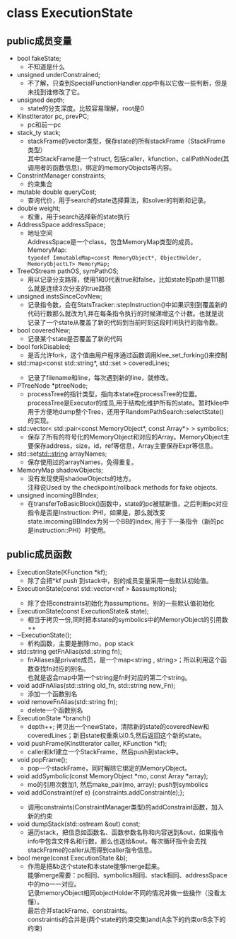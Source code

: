 class ExecutionState 
===================
public成员变量
-------
* bool fakeState;
	* 不知道是什么
* unsigned underConstrained;
	* 不了解，只查到SpecialFunctionHandler.cpp中有以它做一些判断，但是未找到谁修改了它。
* unsigned depth;
	* state的分支深度。比较容易理解，root是0
* KInstIterator pc, prevPC;
	* pc和前一pc
* stack_ty stack;
	* stackFrame的vector类型，保存state的所有stackFrame（StackFrame类型）  
	其中StackFrame是一个struct, 包括caller，kfunction，callPathNode(其调用者的函数信息)，绑定的memoryObjects等内容。
* ConstrintManager constraints;
	* 约束集合
* mutable double queryCost;
	* 查询代价，用于search的state选择算法，和solver的判断和记录。
* double weight;
	* 权重，用于search选择新的state执行
* AddressSpace addressSpace;
	* 地址空间  
	AddressSpace是一个class，包含MemoryMap类型的成员。 
	MemoryMap:  
		`typedef ImmutableMap<const MemoryObject*, ObjectHolder, MemoryObjectLT> MemoryMap;`
* TreeOStream pathOS, symPathOS;
	* 用以记录分支路径，使用1和0代表true和false，比如state的path是111那么就是连续3次分支的true路径
* unsigned instsSinceCovNew;
	* 记录指令数，会在StatsTracker::stepInstruction()中如果识别到覆盖新的代码行数那么就改为1,并在每条指令执行的时候递增这个计数。也就是说记录了一个state从覆盖了新的代码到当前时刻这段时间执行的指令数。
* bool coveredNew;
	* 记录某个state是否覆盖了新的代码
* bool forkDisabled;
	* 是否允许fork，这个值由用户程序通过函数调用klee_set_forking()来控制
* std::map<const std::string*, std::set<unsigned> > coveredLines;
	* 记录了filename和line，每次遇到新的line，就修改。
* PTreeNode *ptreeNode;
	* processTree的指针类型，指向本state在processTree的位置。processTree是Executor的成员,用于结构化维护所有的state。暂时klee中用于方便地dump整个Tree，还用于RandomPathSearch::selectState()的实现。
* std::vector< std::pair<const MemoryObject*, const Array*> > symbolics;
	* 保存了所有的符号化的MemoryObject和对应的Array。MemoryObject主要保存address，size，id，ref等信息，Array主要保存Expr等信息。
* std::set<std::string> arrayNames;
	* 保存使用过的arrayNames，免得重复。
* MemoryMap shadowObjects;
	* 没有发现使用shadowObjects的地方。   
	注释说Used by the checkpoint/rollback methods for fake objects.
* unsigned incomingBBIndex;
	* 在transferToBasicBlock()函数中，state的pc被赋新值，之后判断pc对应指令是否是Instruction::PHI，如果是，那么就改变state.imcomingBBIndex为另一个BB的index, 用于下一条指令（新的pc是instruction::PHI）时使用。

public成员函数
-------
* ExecutionState(KFunction *kf);   
	* 除了会把*kf push 到stack中，别的成员变量采用一些默认初始值。
* ExecutionState(const std::vector<ref<Expr> > &assumptions);  
	* 除了会把constraints初始化为assumptions。别的一些默认值初始化
* ExecutionState(const ExecutionState& state);  
	* 相当于拷贝一份,同时把本state的symbolics中的MemoryObject的引用数++
* ~ExecutionState();  
	* 析构函数，主要是删除mo，pop stack
* std::string getFnAlias(std::string fn);
	* fnAliases是private成员，是一个map<string , string>；所以利用这个函数查找fn对应的别名。  
	  也就是返会map中第一个string是fn时对应的第二个string。
* void addFnAlias(std::string old_fn, std::string new_Fn);
	* 添加一个函数别名
* void removeFnAlias(std::string fn);
	* delete一个函数别名
* ExecutionState *branch()
	* depth++; 拷贝出一个newState，清除新的state的coveredNew和coveredLines；新旧state权重乘以0.5,然后返回这个新的state。
* void pushFrame(KInstIterator caller, KFunction *kf);
	* caller和kf建立一个StackFrame，然后push到stack中。
* void popFrame();
	* pop一个stackFrame，同时解除它绑定的MemoryObject。
* void addSymbolic(const MemoryObject *mo, const Array *array);
	* mo的引用次数加1, 然后make_pair(mo, array); push到symbolics
* void addConstraint(ref<Expr> e) {constraints.addConstraint(e);};
	* 调用constraints(ConstraintManager类型)的addConstraint函数，加入新的约束
* void dumpStack(std::ostream &out) const;
	* 遍历stack，把信息如函数名、函数参数名称和内容送到&out，如果指令info中包含文件名和行数，那么也送给&out。每次循环指令会去找stackFrame的caller从而得到caller指令信息。
* bool merge(const ExecutionState &b);
	* 作用是把&b这个state和本state能够merge起来。  
	能够merge需要：pc相同、symbolics相同、stack相同、addressSpace中的mo一一对应。  
	记录memoryObject相同objectHolder不同的情况并做一些操作（没看太懂）。  
	最后合并stackFrame、constraints。  
	constraintis的合并是(两个state的约束交集)and(A余下的约束orB余下的约束)
